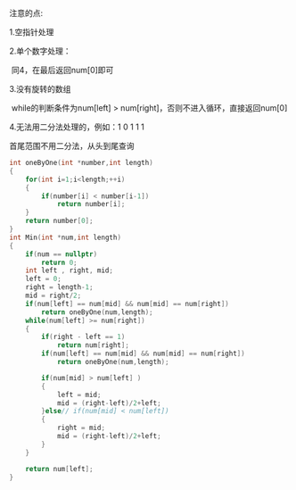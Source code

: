 注意的点:

1.空指针处理

2.单个数字处理：

​	同4，在最后返回num[0]即可

3.没有旋转的数组

​	while的判断条件为num[left] > num[right]，否则不进入循环，直接返回num[0]

4.无法用二分法处理的，例如：1 0 1 1 1

首尾范围不用二分法，从头到尾查询





```c++
int oneByOne(int *number,int length)
{
	for(int i=1;i<length;++i)
	{
		if(number[i] < number[i-1])
			return number[i];
	}
	return number[0];
}
int Min(int *num,int length)
{
	if(num == nullptr)
		return 0;
	int left , right, mid;
	left = 0;
	right = length-1;
	mid = right/2;
	if(num[left] == num[mid] && num[mid] == num[right])
		return oneByOne(num,length);
	while(num[left] >= num[right])
	{
		if(right - left == 1)
			return num[right];
		if(num[left] == num[mid] && num[mid] == num[right])
			return oneByOne(num,length);

		if(num[mid] > num[left] )
		{
			left = mid;
			mid = (right-left)/2+left;
		}else// if(num[mid] < num[left])
		{
			right = mid;
			mid = (right-left)/2+left;
		}
	}

	return num[left];
}
```

